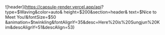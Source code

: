 <!--
**Sungjun0204/Sungjun0204** is a ✨ _special_ ✨ repository because its `README.md` (this file) appears on your GitHub profile.

Here are some ideas to get you started:

- 🔭 I’m currently working on ...
- 🌱 I’m currently learning ...
- 👯 I’m looking to collaborate on ...
- 🤔 I’m looking for help with ...
- 💬 Ask me about ...
- 📫 How to reach me: ...
- 😄 Pronouns: ...
- ⚡ Fun fact: ...
-->

![header](https://capsule-render.vercel.app/api?
          type=$Waving&color=auto&
          height=$200&section=header&
          text=$Nice to Meet You!&fontSize=$50
          &animation=$twinkling&fontAlignY=35&desc=Here%20is%20Sungjun%20Kim&descAlignY=51&descAlign=53)
